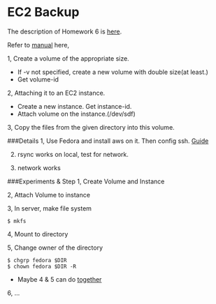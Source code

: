 # EC2 Backup

The description of Homework 6 is [here](https://www.cs.stevens.edu/~jschauma/615/s16-hw4.html).

Refer to [manual](https://www.cs.stevens.edu/~jschauma/615/ec2-backup.txt) here,

1, Create a volume of the appropriate size.

* If -v not specified, create a new volume with double size(at least.)
* Get volume-id

2, Attaching it to an EC2 instance.

* Create a new instance. Get instance-id.
* Attach volume on the instance.(/dev/sdf)

3, Copy the files from the given directory into this volume.

###Details
1, Use Fedora and install aws on it. Then config ssh. [Guide](https://lists.stevens.edu/pipermail/cs615asa/2013-March/000794.html)

2. rsync works on local, test for network.

3. network works


###Experiments & Step
1, Create Volume and Instance

2, Attach Volume to instance

3, In server, make file system

	$ mkfs 
4, Mount to directory

5, Change owner of the directory

	$ chgrp fedora $DIR
	$ chown fedora $DIR -R
* Maybe 4 & 5 can do [together](http://superuser.com/questions/320415/linux-mount-device-with-specific-user-rights)

6, ...
